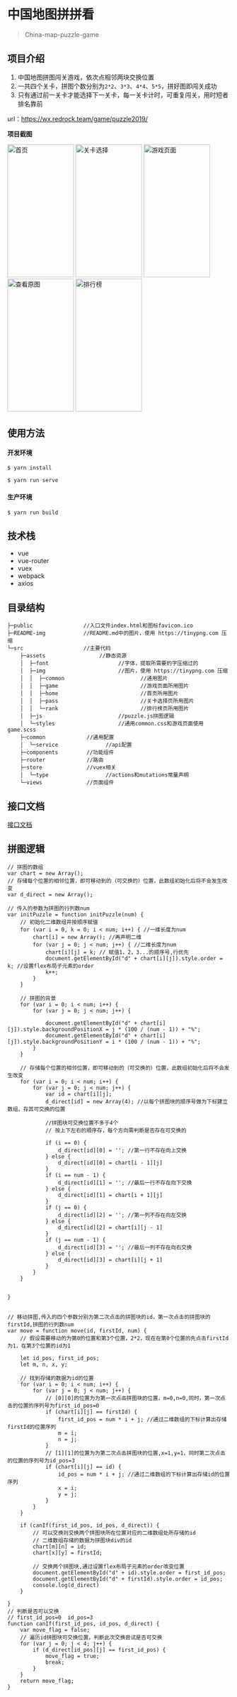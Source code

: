 # 中国地图拼拼看

> China-map-puzzle-game

## 项目介绍
1. 中国地图拼图闯关游戏，依次点相邻两块交换位置
2. 一共四个关卡，拼图个数分别为`2*2`、`3*3`、`4*4`、`5*5`，拼好图即闯关成功
3. 只有通过前一关卡才能选择下一关卡，每一关卡计时，可重复闯关，用时短者排名靠前

url：https://wx.redrock.team/game/puzzle2019/

**项目截图**
<div display = "flex" flex-wrap = "wrap" width="400" height="700" justify-centent = "center" align-items = "center">
<!-- 1. 首页 -->
<!-- ![Image text](https://github.com/RedrockTeam/China-map-puzzle/blob/master/README-img/home.jpg) -->
<img src="https://github.com/RedrockTeam/China-map-puzzle/blob/master/README-img/home.jpg" width="150" height="300" alt="首页">

<!-- 2. 关卡选择 -->
<!-- ![Image text](https://github.com/RedrockTeam/China-map-puzzle/blob/master/README-img/pass.jpg) -->
<img src="https://github.com/RedrockTeam/China-map-puzzle/blob/master/README-img/pass.jpg" width="150" height="300" alt="关卡选择">

<!-- 3. 游戏页面 -->
<!-- ![Image text](https://github.com/RedrockTeam/China-map-puzzle/blob/master/README-img/game.jpg) -->
<img src="https://github.com/RedrockTeam/China-map-puzzle/blob/master/README-img/game.jpg" width="150" height="300" alt="游戏页面">

<!-- 4. 查看原图 -->
<!-- ![Image text](https://github.com/RedrockTeam/China-map-puzzle/blob/master/README-img/pic.jpg) -->
<img src="https://github.com/RedrockTeam/China-map-puzzle/blob/master/README-img/pic.jpg" width="150" height="300" alt="查看原图">

<!-- 5. 排行榜 -->
<!-- ![Image text](https://github.com/RedrockTeam/China-map-puzzle/blob/master/README-img/rankList.jpg) -->
<img src="https://github.com/RedrockTeam/China-map-puzzle/blob/master/README-img/rankList.jpg" width="150" height="300" alt="排行榜">

</div>

## 使用方法
#### 开发环境

~~~
$ yarn install

$ yarn run serve
~~~



#### 生产环境
~~~
$ yarn run build
~~~



## 技术栈
* vue
* vue-router
* vuex
* webpack
* axios


## 目录结构

```
├─public                //入口文件index.html和图标favicon.ico
├─README-img            //README.md中的图片，使用 https://tinypng.com 压缩
└─src                   //主要代码
    ├─assets                 //静态资源
    │  ├─font                      //字体，提取所需要的字压缩过的
    │  ├─img                       //图片，使用 https://tinypng.com 压缩
    │  │  ├─common                        //通用图片
    │  │  ├─game                          //游戏页面所用图片
    │  │  ├─home                          //首页所用图片
    │  │  ├─pass                          //关卡选择页所用图片
    │  │  └─rank                          //排行榜页所用图片
    │  ├─js                        //puzzle.js拼图逻辑
    │  └─styles                    //通用common.css和游戏页面使用game.scss
    ├─common             //通用配置
    │  └─service               //api配置
    ├─components         //功能组件
    ├─router             //路由
    ├─store              //vuex相关
    │  └─type                  //actions和mutations常量声明
    └─views              //页面组件
```

## 接口文档
[接口文档](https://easydoc.xyz/#/s/39808233)

## 拼图逻辑

```
// 拼图的数组
var chart = new Array();
// 存储每个位置的相邻位置，即可移动到的（可交换的）位置，此数组初始化后将不会发生改变
var d_direct = new Array();

// 传入的参数为拼图的行列数num
var initPuzzle = function initPuzzle(num) {
    // 初始化二维数组并按顺序赋值
    for (var i = 0, k = 0; i < num; i++) { //一维长度为num
        chart[i] = new Array(); //再声明二维 
        for (var j = 0; j < num; j++) { //二维长度为num
            chart[i][j] = k; // 赋值1，2，3...的顺序号,行优先
            document.getElementById("d" + chart[i][j]).style.order = k; //设置flex布局子元素的order
            k++;
        }
    }

    // 拼图的背景
    for (var i = 0; i < num; i++) {
        for (var j = 0; j < num; j++) {

            document.getElementById("d" + chart[i][j]).style.backgroundPositionX = j * (100 / (num - 1)) + "%";
            document.getElementById("d" + chart[i][j]).style.backgroundPositionY = i * (100 / (num - 1)) + "%";
        }
    }

    // 存储每个位置的相邻位置，即可移动到的（可交换的）位置，此数组初始化后将不会发生改变
    for (var i = 0; i < num; i++) {
        for (var j = 0; j < num; j++) {
            var id = chart[i][j];
            d_direct[id] = new Array(4); //以每个拼图块的顺序号做为下标建立数组，存其可交换的位置

            //拼图块可交换位置不多于4个
            // 按上下左右的顺序存，每个方向需判断是否存在可交换的

            if (i == 0) {
                d_direct[id][0] = ''; //第一行不存在向上交换
            } else {
                d_direct[id][0] = chart[i - 1][j]
            }
            if (i == num - 1) {
                d_direct[id][1] = ''; //最后一行不存在向下交换
            } else {
                d_direct[id][1] = chart[i + 1][j]
            }
            if (j == 0) {
                d_direct[id][2] = ''; //第一列不存在向左交换
            } else {
                d_direct[id][2] = chart[i][j - 1]
            }
            if (j == num - 1) {
                d_direct[id][3] = ''; //最后一列不存在向右交换
            } else {
                d_direct[id][3] = chart[i][j + 1]
            }
        }
    }


}


// 移动拼图,传入的四个参数分别为第二次点击的拼图块的id，第一次点击的拼图块的firstId,拼图的行列数num
var move = function move(id, firstId, num) {
    // 假设需要移动的为第0的位置和第3个位置，2*2，现在在第0个位置的先点击firstId为1，在第3个位置的id为1

    let id_pos, first_id_pos;
    let m, n, x, y;

    // 找到存储的数据为id的位置
    for (var i = 0; i < num; i++) {
        for (var j = 0; j < num; j++) {
            // [0][0]的位置为为第一次点击拼图块的位置，m=0,n=0,同时，第一次点击的位置的序列号为first_id_pos=0
            if (chart[i][j] == firstId) {
                first_id_pos = num * i + j; //通过二维数组的下标计算出存储firstId的位置序列
                m = i;
                n = j;
            }
            // [1][1]的位置为为第二次点击拼图块的位置,x=1,y=1，同时第二次点击的位置的序列号为id_pos=3
            if (chart[i][j] == id) {
                id_pos = num * i + j; //通过二维数组的下标计算出存储id的位置序列
                x = i;
                y = j;
            }
        }
    }
    
    if (canIf(first_id_pos, id_pos, d_direct)) {
        // 可以交换则交换两个拼图块所在位置对应的二维数组处所存储的id
        // 二维数组存储的数据为拼图块div的id
        chart[m][n] = id;
        chart[x][y] = firstId;

        // 交换两个拼图块,通过设置flex布局子元素的order改变位置
        document.getElementById("d" + id).style.order = first_id_pos;
        document.getElementById("d" + firstId).style.order = id_pos;
        console.log(d_direct)
    }

}
// 判断是否可以交换
// first_id_pos=0  id_pos=3
function canIf(first_id_pos, id_pos, d_direct) {
    var move_flag = false;
    // 遍历id拼图块可交换位置，判断此次交换尝试是否可交换
    for (var j = 0; j < 4; j++) {
        if (d_direct[id_pos][j] == first_id_pos) {
            move_flag = true;
            break;
        }
    }
    return move_flag;
}
```

